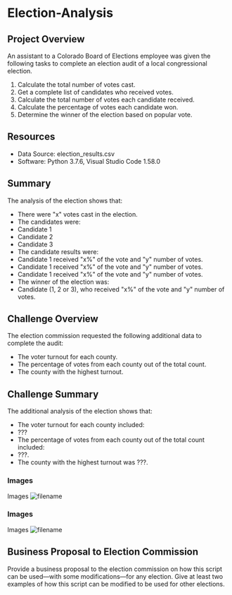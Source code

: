 # Election-Analysis

## Project Overview
An assistant to a Colorado Board of Elections employee was given the following tasks to complete an election audit of a local congressional election.

1. Calculate the total number of votes cast.
2. Get a complete list of candidates who received votes.
3. Calculate the total number of votes each candidate received.
4. Calculate the percentage of votes each candidate won.
5. Determine the winner of the election based on popular vote.

## Resources
- Data Source: election_results.csv
- Software: Python 3.7.6, Visual Studio Code 1.58.0

## Summary 
The analysis of the election shows that:
- There were "x" votes cast in the election.
- The candidates were:
-   Candidate 1
-   Candidate 2
-   Candidate 3
-  The candidate results were:
-   Candidate 1 received "x%" of the vote and "y" number of votes.
-   Candidate 1 received "x%" of the vote and "y" number of votes.
-   Candidate 1 received "x%" of the vote and "y" number of votes.
-  The winner of the election was:
-   Candidate (1, 2 or 3), who received "x%" of the vote and "y" number of votes.
    
## Challenge Overview 
The election commission requested the following additional data to complete the audit:
- The voter turnout for each county.
- The percentage of votes from each county out of the total count.
- The county with the highest turnout.

## Challenge Summary 
The additional analysis of the election shows that:
- The voter turnout for each county included:
-   ???
- The percentage of votes from each county out of the total count included:
-   ???.
- The county with the highest turnout was ???.

### Images
Images ![filename](URL)

### Images
Images ![filename](URL)

## Business Proposal to Election Commission
Provide a business proposal to the election commission on how this script can be used—with some modifications—for any election. Give at least two examples of how this script can be modified to be used for other elections.

